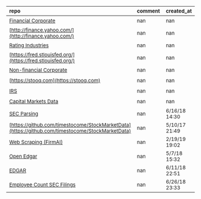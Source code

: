 | <sub>repo</sub>                                                                                                                                         | <sub>comment</sub>   | <sub>created_at</sub>    | <sub>last_commit</sub>   | <sub>star_count</sub>   | <sub>repo_status</sub>              | <sub>rating</sub>   |
|:--------------------------------------------------------------------------------------------------------------------------------------------------------|:---------------------|:-------------------------|:-------------------------|:------------------------|:------------------------------------|:--------------------|
| <sub>[Financial Corporate](http://raw.rutgers.edu/Corporate%20Financial%20Data.html)</sub>                                                              | <sub>nan</sub>       | <sub>nan</sub>           | <sub>nan</sub>           | <sub>nan</sub>          | <sub>:heavy_check_mark:</sub>       | <sub></sub>         |
| <sub>[http://finance.yahoo.com/](http://finance.yahoo.com/)</sub>                                                                                       | <sub>nan</sub>       | <sub>nan</sub>           | <sub>nan</sub>           | <sub>nan</sub>          | <sub>:heavy_check_mark:</sub>       | <sub></sub>         |
| <sub>[Rating Industries](http://www.ratingshistory.info/)</sub>                                                                                         | <sub>nan</sub>       | <sub>nan</sub>           | <sub>nan</sub>           | <sub>nan</sub>          | <sub>:heavy_check_mark:</sub>       | <sub></sub>         |
| <sub>[https://fred.stlouisfed.org/](https://fred.stlouisfed.org/)</sub>                                                                                 | <sub>nan</sub>       | <sub>nan</sub>           | <sub>nan</sub>           | <sub>nan</sub>          | <sub>:heavy_check_mark:</sub>       | <sub></sub>         |
| <sub>[Non-financial Corporate](http://raw.rutgers.edu/Non-Financial%20Corporate%20Data.html)</sub>                                                      | <sub>nan</sub>       | <sub>nan</sub>           | <sub>nan</sub>           | <sub>nan</sub>          | <sub>:heavy_check_mark:</sub>       | <sub></sub>         |
| <sub>[https://stooq.com](https://stooq.com)</sub>                                                                                                       | <sub>nan</sub>       | <sub>nan</sub>           | <sub>nan</sub>           | <sub>nan</sub>          | <sub>:heavy_check_mark:</sub>       | <sub></sub>         |
| <sub>[IRS](http://social-metrics.org/sox/)</sub>                                                                                                        | <sub>nan</sub>       | <sub>nan</sub>           | <sub>nan</sub>           | <sub>nan</sub>          | <sub>:heavy_check_mark:</sub>       | <sub></sub>         |
| <sub>[Capital Markets Data](https://www.capitalmarketsdata.com/)</sub>                                                                                  | <sub>nan</sub>       | <sub>nan</sub>           | <sub>nan</sub>           | <sub>nan</sub>          | <sub>:heavy_check_mark:</sub>       | <sub></sub>         |
| <sub>[SEC Parsing](https://github.com/healthgradient/sec-doc-info-extraction/blob/master/classify_sections_containing_relevant_information.ipynb)</sub> | <sub>nan</sub>       | <sub>6/16/18 14:30</sub> | <sub>6/16/18 17:23</sub> | <sub>9.0</sub>          | <sub>:heavy_multiplication_x:</sub> | <sub></sub>         |
| <sub>[https://github.com/timestocome/StockMarketData](https://github.com/timestocome/StockMarketData)</sub>                                             | <sub>nan</sub>       | <sub>5/10/17 21:49</sub> | <sub>8/6/17 19:23</sub>  | <sub>7.0</sub>          | <sub>:heavy_multiplication_x:</sub> | <sub></sub>         |
| <sub>[Web Scraping (FirmAI)](https://github.com/firmai/business-machine-learning/blob/master/www.firmai.org/data)</sub>                                 | <sub>nan</sub>       | <sub>2/19/19 19:02</sub> | <sub>7/22/20 16:48</sub> | <sub>577.0</sub>        | <sub>:heavy_check_mark:</sub>       | <sub></sub>         |
| <sub>[Open Edgar](https://github.com/LexPredict/openedgar)</sub>                                                                                        | <sub>nan</sub>       | <sub>5/7/18 15:32</sub>  | <sub>5/15/19 8:32</sub>  | <sub>169.0</sub>        | <sub>:heavy_check_mark:</sub>       | <sub></sub>         |
| <sub>[EDGAR](https://github.com/TiesdeKok/UW_Python_Camp/blob/master/Materials/Session_5/EDGAR_walkthrough.ipynb)</sub>                                 | <sub>nan</sub>       | <sub>6/11/18 22:51</sub> | <sub>7/10/18 18:03</sub> | <sub>11.0</sub>         | <sub>:heavy_multiplication_x:</sub> | <sub></sub>         |
| <sub>[Employee Count SEC Filings](https://github.com/healthgradient/sec_employee_information_extraction)</sub>                                          | <sub>nan</sub>       | <sub>6/26/18 23:33</sub> | <sub>8/14/18 1:31</sub>  | <sub>10.0</sub>         | <sub>:heavy_multiplication_x:</sub> | <sub></sub>         |
